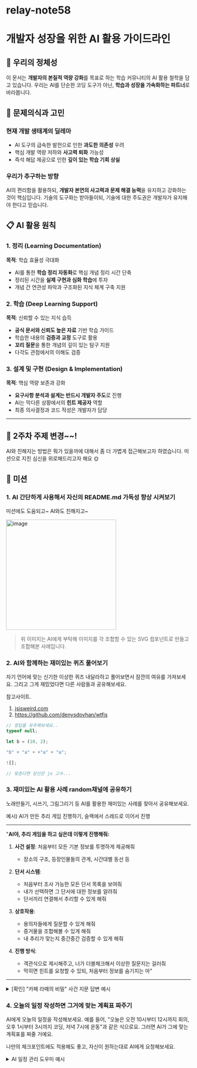 # relay-note58

# 개발자 성장을 위한 AI 활용 가이드라인

## 🎯 우리의 정체성

이 문서는 **개발자의 본질적 역량 강화**를 목표로 하는 학습 커뮤니티의 AI 활용 철학을 담고 있습니다. 우리는 AI를 단순한 코딩 도구가 아닌, **학습과 성장을 가속화하는 파트너**로 바라봅니다.

## 🤔 문제의식과 고민

### 현재 개발 생태계의 딜레마

- AI 도구의 급속한 발전으로 인한 **과도한 의존성** 우려
- 핵심 개발 역량 저하와 **사고력 퇴화** 가능성
- 즉석 해답 제공으로 인한 **깊이 있는 학습 기회 상실**

### 우리가 추구하는 방향

AI의 편리함을 활용하되, **개발자 본연의 사고력과 문제 해결 능력**을 유지하고 강화하는 것이 핵심입니다. 기술의 도구화는 받아들이되, 기술에 대한 주도권은 개발자가 유지해야 한다고 믿습니다.

## 📋 AI 활용 원칙

### 1. 정리 (Learning Documentation)

**목적**: 학습 효율성 극대화

- AI를 통한 **학습 정리 자동화**로 핵심 개념 정리 시간 단축
- 정리된 시간을 **실제 구현과 심화 학습**에 투자
- 개념 간 연관성 파악과 구조화된 지식 체계 구축 지원

### 2. 학습 (Deep Learning Support)

**목적**: 신뢰할 수 있는 지식 습득

- **공식 문서와 신뢰도 높은 자료** 기반 학습 가이드
- 학습한 내용의 **검증과 교정** 도구로 활용
- **꼬리 질문**을 통한 개념의 깊이 있는 탐구 지원
- 다각도 관점에서의 이해도 검증

### 3. 설계 및 구현 (Design & Implementation)

**목적**: 핵심 역량 보존과 강화

- **요구사항 분석과 설계는 반드시 개발자 주도**로 진행
- AI는 막다른 상황에서의 **힌트 제공자** 역할
- 최종 의사결정과 코드 작성은 개발자가 담당

<hr>

## 🤔 2주차 주제 변경~~!

AI와 친해지는 방법은 뭐가 있을까에 대해서 좀 더 가볍게 접근해보고자 하였습니다.
미션으로 지친 심신을 위로해드리고자 해요 🌞

## 📝 미션

### 1. AI 간단하게 사용해서 자신의 README.md 가독성 향상 시켜보기

미션에도 도움되고~ AI와도 친해지고~

<img width="300" alt="image" src="https://github.com/user-attachments/assets/d5dd5ef0-28ab-4fa4-a67c-bd6728f54ab9" />

> 위 이미지는 AI에게 부탁해 이미지를 각 조합할 수 있는 SVG 컴포넌트로 만들고 조합해본 사례입니다.

### 2. AI와 함께하는 재미있는 퀴즈 풀어보기

자기 언어에 맞는 신기한 이상한 퀴즈 내달라하고 풀어보면서 잠깐의 여유를 가져보세요.
그리고 그게 재밌었다면 다른 사람들과 공유해보세요.

참고사이트.

1. [jsisweird.com](https://jsisweird.com/)
2. https://github.com/denysdovhan/wtfjs

```js
// 정답을 유추해보세요..
typeof null;

let b = (10, 2);

"b" + "a" + +"a" + "a";

![];

// 맞춘다면 당신은 js 고수...
```

### 3. 재미있는 AI 활용 사례 random채널에 공유하기

노래만들기, 시쓰기, 그림그리기 등 AI를 활용한 재미있는 사례를 찾아서 공유해보세요.

예시)
AI가 만든 추리 게임 진행하기, 슬랙에서 스레드로 이어서 진행

---

"**AI야, 추리 게임을 하고 싶은데 이렇게 진행해줘:**

1. **사건 설정**: 처음부터 모든 기본 정보를 투명하게 제공해줘

   - 장소의 구조, 등장인물들의 관계, 시간대별 동선 등

2. **단서 시스템**:

   - 처음부터 조사 가능한 모든 단서 목록을 보여줘
   - 내가 선택하면 그 단서에 대한 정보를 알려줘
   - 단서끼리 연결해서 추리할 수 있게 해줘

3. **상호작용**:

   - 용의자들에게 질문할 수 있게 해줘
   - 증거물을 조합해볼 수 있게 해줘
   - 내 추리가 맞는지 중간중간 검증할 수 있게 해줘

4. **진행 방식**:
   - 객관식으로 제시해주고, 너가 더블체크해서 이상한 질문지는 걸러줘
   - 막히면 힌트를 요청할 수 있되, 처음부터 정보를 숨기지는 마"

---

<details> 
<summary><bold>[확인] "카페 라떼의 비밀" 사건 지문 답변 예시 </bold></summary>

# 🔍 카페 라떼의 비밀 사건 파일

## 📋 사건 개요

- **발생일시**: 2025년 7월 24일 목요일 오후 3시
- **장소**: 광명시 블루문 카페
- **피해자**: 김민수 (35세, IT 스타트업 'NextGen' CEO)
- **상태**: 의식불명 후 병원 이송, 독극물 중독 의심

## 🏢 장소 정보

### 카페 블루문 구조

```
[2층] VIP룸 (예약제, 최대 4명)
      - 별도 계단 이용
      - CCTV 있음 (정상 작동)

[1층] 일반 홀
      - A구역: 창가석 (A-1~A-5)
      - B구역: 중앙석 (B-1~B-4)
      - C구역: 카운터석 (C-1~C-3)
      - 화장실: 1층 끝
      - CCTV: 입구, 카운터 (A구역 CCTV 고장)
```

## 👥 당일 카페에 있던 사람들

1. **직원**

   - 박지은 (25세): 바리스타, 김민수와 5개월째 안면
   - 최준호 (22세): 아르바이트생, 근무 2주차

2. **손님들**
   - 이서연 (33세): 프리랜서 개발자, B-2 착석
   - 정현우 (29세): NextGen 전 직원, A-1 착석
   - 안소희 (27세): 블로거, C-2 착석
   - 김태준 (42세): 벤처투자자, 2층 VIP룸
   - 한예진 (31세): 김태준의 비서, 2층 VIP룸

## ⏰ 시간대별 동선

- 14:00 - 카페 오픈
- 14:15 - 정현우 입장 (A-1 착석)
- 14:20 - 이서연 입장 (B-2 착석)
- 14:25 - 김태준, 한예진 2층 입장
- 14:30 - 김민수 입장... 그런데 A-3에 누군가 있음
- 14:32 - 김민수 B-3 착석 (평소와 다른 자리)
- 14:35 - 김민수 아이스 카페라떼 주문
- 14:40 - 안소희 입장 (C-2 착석)
- 14:45 - 김민수 커피 수령
- 14:55 - 김민수 커피 마시기 시작
- 15:00 - 김민수 쓰러짐

## 🔎 조사 가능한 단서

1. **김민수의 커피잔** - 독극물 검사 결과 대기중
2. **A-3 테이블** - 김민수의 평소 자리
3. **CCTV 영상** - 입구, 카운터, 2층 (A구역 제외)
4. **쓰레기통** - 카운터 옆, 화장실 앞
5. **김민수의 소지품** - 휴대폰, 지갑, 노트북
6. **주문 기록** - POS 시스템
7. **직원 사물함** - 직원 휴게실
8. **2층 VIP룸** - 별도 조사 필요

---

**무엇을 조사하시겠습니까? 또는 누구에게 질문하시겠습니까?**

(예: "1번 단서 조사", "박지은에게 질문", "정현우와 김민수의 관계는?" 등)

</details>

### 4. 오늘의 일정 작성하면 그거에 맞는 계획표 짜주기

AI에게 오늘의 일정을 작성해보세요. 예를 들어, "오늘은 오전 10시부터 12시까지 회의, 오후 1시부터 3시까지 코딩, 저녁 7시에 운동"과 같은 식으로요. 그러면 AI가 그에 맞는 계획표를 짜줄 거예요.

나만의 체크포인트에도 적용해도 좋고, 자신이 원하는대로 AI에게 요청해보세요.

<details>
<summary><bold>AI 일정 관리 도우미 예시</bold></summary>

# 📅 AI 일정 관리 도우미 예시

## 개요

AI에게 하루 일정을 알려주면, 체계적인 계획표와 시간 관리 팁을 제공받을 수 있습니다.

## 사용 예시

### 예시 1: 기본 일정 요청

```
사용자: "오늘 일정이야: 오전 9시 팀 미팅, 오후 1시-3시 프로젝트 코딩,
        4시 클라이언트 미팅, 저녁 7시 헬스장"

AI 응답:
📋 오늘의 일정표 (2025년 7월 25일)

⏰ 시간별 계획
├── 09:00-10:00 | 🤝 팀 미팅
├── 10:00-13:00 | 📧 메일 확인 및 오전 업무
├── 13:00-15:00 | 💻 프로젝트 코딩 (집중 시간)
├── 15:00-16:00 | ☕ 휴식 및 미팅 준비
├── 16:00-17:00 | 👔 클라이언트 미팅
├── 17:00-19:00 | 📝 미팅 후속 조치 및 마무리
└── 19:00-20:00 | 🏃 헬스장

💡 추천사항:
- 미팅 사이 15분 버퍼 시간 확보
- 코딩 시간에는 집중 모드 활성화
- 점심시간 별도 확보 필요
```

### 예시 2: 체크포인트 포함 요청

```
사용자: "오늘 논문 마감이야. 오전에 초안 작성, 오후에 수정,
        저녁 6시까지 제출해야 해. 중간중간 체크포인트도 만들어줘"

AI 응답:
📝 논문 마감일 집중 계획표

🎯 목표: 저녁 6시까지 논문 제출 완료

⏱️ 시간대별 작업 & 체크포인트
├── 09:00-11:00 | 초안 작성 (서론~본론)
│   ✅ CP1 (10:00): 서론 완성 여부 확인
├── 11:00-12:30 | 초안 작성 (결론~참고문헌)
│   ✅ CP2 (12:00): 본론 완성도 점검
├── 12:30-13:30 | 점심 & 휴식
├── 13:30-15:00 | 1차 수정 (논리 흐름)
│   ✅ CP3 (14:30): 전체 구조 재검토
├── 15:00-16:30 | 2차 수정 (문법/오타)
│   ✅ CP4 (16:00): 인용 형식 확인
├── 16:30-17:30 | 최종 검토 & 서식 정리
│   ✅ CP5 (17:00): 제출 요건 체크리스트
└── 17:30-18:00 | 제출 & 백업

⚡ 위기 관리:
- 각 체크포인트에서 지연 시 다음 단계 시간 조정
- 17:00까지 미완성 시 핵심 부분만 마무리
```

### 예시 3: 유연한 일정 요청

```
사용자: "재택근무인데 일정 좀 짜줘. 할 일: 보고서 작성,
        온라인 회의 2개, 이메일 답장, 운동도 하고 싶어"

AI 응답:
🏠 재택근무 최적화 일정표

📌 유연한 시간 배분 (권장)
├── 09:00-09:30 | ☕ 모닝 루틴 & 일정 확인
├── 09:30-11:00 | 📊 보고서 작성 (집중력 높은 시간)
├── 11:00-11:30 | 📧 이메일 답장 (1차)
├── 11:30-12:00 | 🖥️ 온라인 회의 #1
├── 12:00-13:00 | 🍽️ 점심 & 스트레칭
├── 13:00-14:00 | 🖥️ 온라인 회의 #2
├── 14:00-15:30 | 📊 보고서 마무리
├── 15:30-16:00 | 📧 이메일 답장 (2차)
├── 16:00-17:00 | 🏃 홈트레이닝 or 산책
└── 17:00-17:30 | 📝 내일 할 일 정리

🎨 재택근무 팁:
- 회의 사이 최소 30분 간격 유지
- 포모도로 기법 활용 (25분 집중 + 5분 휴식)
- 자연광이 좋은 시간에 중요 업무 배치
```

## 활용 팁

- 구체적인 시간을 말하면 더 정확한 계획표 생성
- "체크포인트", "마일스톤", "우선순위" 등의 키워드 사용
- 개인 성향(아침형/저녁형)을 언급하면 맞춤형 일정 제공
- 예상 소요 시간을 함께 알려주면 현실적인 계획 수립

</details>
